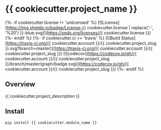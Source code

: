 # {{ cookiecutter.project_name }}

{%- if cookiecutter.license != 'unlicensed' %}
[![License](https://img.shields.io/badge/License-{{ cookiecutter.license | replace('-', '%20') }}-blue.svg)](https://spdx.org/licenses/{{ cookiecutter.license }})
{%- endif %}
{%- if cookiecutter.ci == 'travis' %}
[![Build Status](https://travis-ci.org/{{ cookiecutter.account }}/{{ cookiecutter.project_slug }}.svg?branch=master)](https://travis-ci.org/{{ cookiecutter.account }}/{{ cookiecutter.project_slug }})
[![codecov](https://codecov.io/gh/{{ cookiecutter.account }}/{{ cookiecutter.project_slug }}/branch/master/graph/badge.svg)](https://codecov.io/gh/{{ cookiecutter.account }}/{{ cookiecutter.project_slug }})
{%- endif %}

## Overview

{{ cookiecutter.project_description }}

## Install

`pip install {{ cookiecutter.module_name }}`
